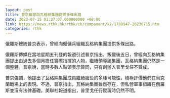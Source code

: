 ```yaml
---
layout: post
title: 普京稱曾向瓦格納集團提供多條出路
date: 2023-07-15 01:27:07.000000000 +08:00
link: https://news.rthk.hk/rthk/ch/component/k2/1708947-20230715.htm
categories: rthk
---
```


俄羅斯總統普京表示，曾經向僱傭兵組織瓦格納集團提供多條出路。

俄羅斯傳媒在當地星期五刊登的報道引述普京指出，叛變後五日，曾經向瓦格納集團提出由過去多個月擔任實際指揮的人物，繼續領導該集團，瓦格納集團仍然是一個整體。普京說，當時多數人點頭表示贊同，只有創辦人普里戈任不贊成。

普京強調，他提出了瓦格納集團成員繼續服役的多種可能性，積極評價他們在烏克蘭戰場上的表現。不過，普京指出，瓦格納集團雖然存在，但私營軍事組織在俄羅斯並沒有法律基礎。美聯社報道指出，普里戈任行蹤現時仍然不明。
